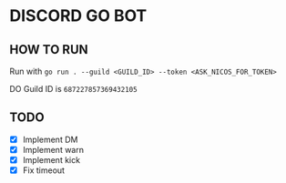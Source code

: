 # DISCORD GO BOT

## HOW TO RUN

Run with `go run . --guild <GUILD_ID> --token <ASK_NICOS_FOR_TOKEN>`

DO Guild ID is `687227857369432105`

## TODO

- [x] Implement DM
- [x] Implement warn
- [x] Implement kick
- [x] Fix timeout
